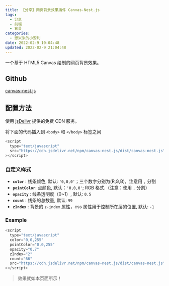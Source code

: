 ```yaml
---
title: 【分享】网页背景效果插件 Canvas-Nest.js
tags:
  - 分享
  - 前端
  - 背景
categories:
  - 思米米的小安利
date: 2022-02-9 10:04:48
updated: 2022-02-9 21:04:48
---
```


一个基于 HTML5 Canvas 绘制的网页背景效果。

## Github

[canvas-nest.js](https://github.com/hustcc/canvas-nest.js)

<!-- more -->

## 配置方法

使用 [jsDelivr](https://www.jsdelivr.com/) 提供的免费 CDN 服务。

将下面的代码插入到 `<body>` 和 `</body>` 标签之间

```javascript
<script
  type="text/javascript"
  src="https://cdn.jsdelivr.net/npm/canvas-nest.js/dist/canvas-nest.js"
></script>
```

### 自定义样式

- **`color`** : 线条颜色, 默认: `'0,0,0'`；三个数字分别为(R,G,B)，注意用 `,` 分割
- **`pointColor`**: 点颜色, 默认：`'0,0,0'`; RGB 格式.（注意：使用 `,` 分割）
- **`opacity`** : 线条透明度（0~1）, 默认: `0.5`
- **`count`** : 线条的总数量, 默认: `99`
- **`zIndex`** : 背景的 `z-index` 属性，css 属性用于控制所在层的位置, 默认: `-1`

### Example

```js
<script
  type="text/javascript"
  color="0,0,255"
  pointColor="0,0,255"
  opacity="0.7"
  zIndex="2"
  count="66"
  src="https://cdn.jsdelivr.net/npm/canvas-nest.js/dist/canvas-nest.js"
></script>
```

> 效果就如本页面所示！

<script type="text/javascript" color="0,0,255" pointColor="0,0,255" opacity='0.7' zIndex="2" count="66" src="https://cdn.jsdelivr.net/npm/canvas-nest.js/dist/canvas-nest.js"></script>
